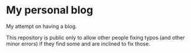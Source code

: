 My personal blog
================

My attempt on having a blog.

This repository is public only to allow other people fixing typos (and other minor errors) if they find some and are inclined to fix those.
